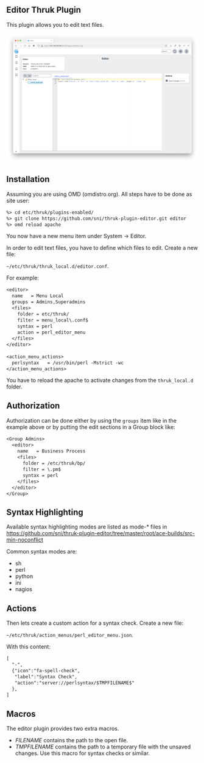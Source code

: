 ## Editor Thruk Plugin

This plugin allows you to edit text files.

![Thruk Editor Plugin](preview.png "Thruk Editor Plugin")

## Installation

Assuming you are using OMD (omdistro.org).
All steps have to be done as site user:

    %> cd etc/thruk/plugins-enabled/
    %> git clone https://github.com/sni/thruk-plugin-editor.git editor
    %> omd reload apache

You now have a new menu item under System -> Editor.

In order to edit text files, you have to define which files to edit. Create a
new file:

`~/etc/thruk/thruk_local.d/editor.conf`.

For example:

    <editor>
      name   = Menu Local
      groups = Admins,Superadmins
      <files>
        folder = etc/thruk/
        filter = menu_local\.conf$
        syntax = perl
        action = perl_editor_menu
      </files>
    </editor>

    <action_menu_actions>
      perlsyntax   = /usr/bin/perl -Mstrict -wc
    </action_menu_actions>

You have to reload the apache to activate changes
from the `thruk_local.d` folder.


## Authorization

Authorization can be done either by using the `groups` item like in the example
above or by putting the edit sections in a Group block like:

    <Group Admins>
      <editor>
        name   = Business Process
        <files>
          folder = /etc/thruk/bp/
          filter = \.pm$
          syntax = perl
        </files>
      </editor>
    </Group>


## Syntax Highlighting

Available syntax highlighting modes are listed as mode-* files in
https://github.com/sni/thruk-plugin-editor/tree/master/root/ace-builds/src-min-noconflict

Common syntax modes are:

  - sh
  - perl
  - python
  - ini
  - nagios


## Actions

Then lets create a custom action for a syntax check. Create a new file:

`~/etc/thruk/action_menus/perl_editor_menu.json`.

With this content:

    [
      "-",
      {"icon":"fa-spell-check",
       "label":"Syntax Check",
       "action":"server://perlsyntax/$TMPFILENAME$"
      },
    ]


## Macros

The editor plugin provides two extra macros.

  - $FILENAME$ contains the path to the open file.
  - $TMPFILENAME$ contains the path to a temporary file with the unsaved
    changes. Use this macro for syntax checks or similar.
